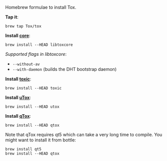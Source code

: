 Homebrew formulae to install Tox.  

**Tap it**:

    brew tap Tox/tox

**Install [core](https://github.com/irungentoo/toxcore)**:

    brew install --HEAD libtoxcore

*Supported flags in libtoxcore*:

- `--without-av`
- `--with-daemon` (builds the DHT bootstrap daemon)

**Install [toxic](https://github.com/JFreegman/toxic)**:

    brew install --HEAD toxic

**Install [uTox](https://github.com/grayhatter/uTox)**:

    brew install --HEAD utox

**Install [qTox](https://github.com/tux3/qTox)**:

    brew install --HEAD qtox

Note that qTox requires qt5 which can take a very long time to compile. You might want to install it from bottle:

    brew install qt5
    brew install --HEAD qtox
